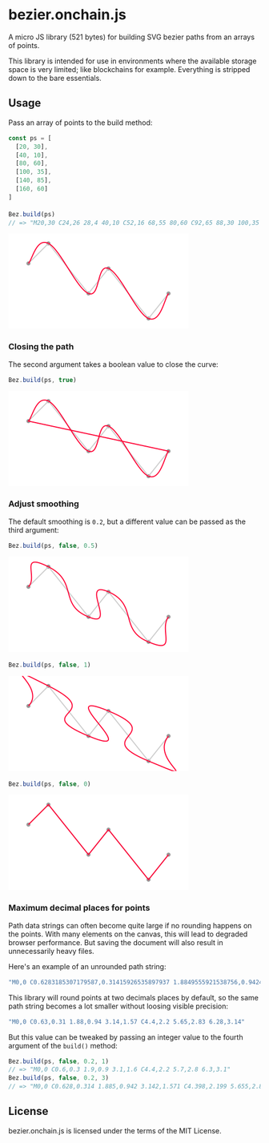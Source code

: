 # bezier.onchain.js

A micro JS library (521 bytes) for building SVG bezier paths from an arrays of
points.

This library is intended for use in environments where the available storage
space is very limited; like blockchains for example. Everything is stripped down
to the bare essentials.

## Usage
Pass an array of points to the build method:

```js
const ps = [
  [20, 30],
  [40, 10],
  [80, 60],
  [100, 35],
  [140, 85],
  [160, 60]
]

Bez.build(ps)
// => "M20,30 C24,26 28,4 40,10 C52,16 68,55 80,60 C92,65 88,30 100,35 C112,..."
```

![SVG path with default settings](/examples/default.svg)

### Closing the path
The second argument takes a boolean value to close the curve:

```js
Bez.build(ps, true)
```

![Closed SVG path](/examples/default-closed.svg)

### Adjust smoothing
The default smoothing is `0.2`, but a different value can be passed as the third
argument:

```js
Bez.build(ps, false, 0.5)
```
![Smoothing of 0.5](/examples/smoothing-05.svg)

```js
Bez.build(ps, false, 1)
```
![Smoothing of 1.0](/examples/smoothing-10.svg)

```js
Bez.build(ps, false, 0)
```
![Smoothing of 0](/examples/smoothing-00.svg)

### Maximum decimal places for points
Path data strings can often become quite large if no rounding happens on the
points. With many elements on the canvas, this will lead to degraded browser
performance. But saving the document will also result in unnecessarily heavy
files.

Here's an example of an unrounded path string:

```js
"M0,0 C0.6283185307179587,0.31415926535897937 1.8849555921538756,0.9424777960769378 3.1415926535897936,1.5707963267948968 C4.39822971502571,2.199114857512855 5.654866776461628,2.827433388230814 6.283185307179587,3.141592653589793"
```

This library will round points at two decimals places by default, so the same
path string becomes a lot smaller without loosing visible precision:

```js
"M0,0 C0.63,0.31 1.88,0.94 3.14,1.57 C4.4,2.2 5.65,2.83 6.28,3.14"
```

But this value can be tweaked by passing an integer value to the fourth argument
of the `build()` method:

```js
Bez.build(ps, false, 0.2, 1)
// => "M0,0 C0.6,0.3 1.9,0.9 3.1,1.6 C4.4,2.2 5.7,2.8 6.3,3.1"
Bez.build(ps, false, 0.2, 3)
// => "M0,0 C0.628,0.314 1.885,0.942 3.142,1.571 C4.398,2.199 5.655,2.827 6.283,3.142"
```

## License
bezier.onchain.js is licensed under the terms of the MIT License.



